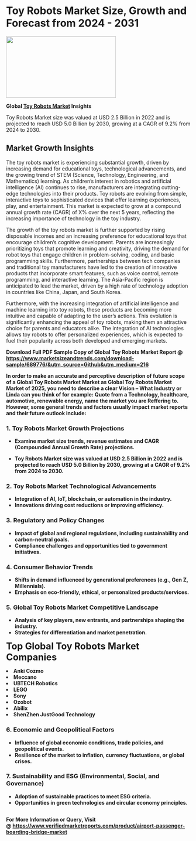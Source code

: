<H1>Toy Robots Market Size, Growth and Forecast from 2024 - 2031</H1><img class="aligncenter size-medium wp-image-584254" src="https://thirdeyenews.in/wp-content/uploads/2024/09/Global-Market-Research-300x168.jpeg" alt="" width="300" height="168" /><p><strong>Global&nbsp;<a href="https://www.marketsizeandtrends.com/download-sample/689776/&amp;utm_source=Github&utm_medium=216">Toy Robots Market</a> Insights</strong></p><p>Toy Robots Market size was valued at USD 2.5 Billion in 2022 and is projected to reach USD 5.0 Billion by 2030, growing at a CAGR of 9.2% from 2024 to 2030.</p><p><h2>Market Growth Insights</h2> <p>The toy robots market is experiencing substantial growth, driven by increasing demand for educational toys, technological advancements, and the growing trend of STEM (Science, Technology, Engineering, and Mathematics) learning. As children’s interest in robotics and artificial intelligence (AI) continues to rise, manufacturers are integrating cutting-edge technologies into their products. Toy robots are evolving from simple, interactive toys to sophisticated devices that offer learning experiences, play, and entertainment. This market is expected to grow at a compound annual growth rate (CAGR) of X% over the next 5 years, reflecting the increasing importance of technology in the toy industry.</p> <p><strong></strong></p> <p>The growth of the toy robots market is further supported by rising disposable incomes and an increasing preference for educational toys that encourage children’s cognitive development. Parents are increasingly prioritizing toys that promote learning and creativity, driving the demand for robot toys that engage children in problem-solving, coding, and basic programming skills. Furthermore, partnerships between tech companies and traditional toy manufacturers have led to the creation of innovative products that incorporate smart features, such as voice control, remote programming, and interactive learning. The Asia-Pacific region is anticipated to lead the market, driven by a high rate of technology adoption in countries like China, Japan, and South Korea.</p> <p>Furthermore, with the increasing integration of artificial intelligence and machine learning into toy robots, these products are becoming more intuitive and capable of adapting to the user’s actions. This evolution is significantly enhancing the appeal of toy robots, making them an attractive choice for parents and educators alike. The integration of AI technologies allows toy robots to offer personalized experiences, which is expected to fuel their popularity across both developed and emerging markets.</p> <p><strong></p><p><span class=""><strong>Download Full PDF Sample Copy of Global Toy Robots Market Report</strong> @ <a href="https://www.marketsizeandtrends.com/download-sample/689776/&amp;utm_source=Github&utm_medium=216" target="_blank">https://www.marketsizeandtrends.com/download-sample/689776/&amp;utm_source=Github&utm_medium=216</a></span></p><p>In order to make an accurate and perceptive description of future scope of a Global&nbsp;Toy Robots Market Market as Global&nbsp;Toy Robots Market Market of 2025, you need to describe a clear Vision &ndash; What Industry or Linda can you think of for example: Quote from a Technology, healthcare, automotive, renewable energy, name the market you are Reffering to. However, some general trends and factors usually impact market reports and their future outlook include:</p><h3>1.&nbsp;<strong>Toy Robots Market Growth Projections</strong></h3><ul><li>Examine market size trends, revenue estimates and CAGR (Compounded Annual Growth Rate) projections.</li><li><p>Toy Robots Market size was valued at USD 2.5 Billion in 2022 and is projected to reach USD 5.0 Billion by 2030, growing at a CAGR of 9.2% from 2024 to 2030.</p></li></ul><h3>2.&nbsp;<strong>Toy Robots Market Technological Advancements</strong></h3><ul><li>Integration of AI, IoT, blockchain, or automation in the industry.</li><li>Innovations driving cost reductions or improving efficiency.</li></ul><h3>3.&nbsp;<strong>Regulatory and Policy Changes</strong></h3><ul><li>Impact of global and regional regulations, including sustainability and carbon-neutral goals.</li><li>Compliance challenges and opportunities tied to government initiatives.</li></ul><h3>4.&nbsp;<strong>Consumer Behavior Trends</strong></h3><ul><li>Shifts in demand influenced by generational preferences (e.g., Gen Z, Millennials).</li><li>Emphasis on eco-friendly, ethical, or personalized products/services.</li></ul><h3>5.&nbsp;<strong>Global Toy Robots Market Competitive Landscape</strong></h3><ul><li>Analysis of key players, new entrants, and partnerships shaping the industry.</li><li>Strategies for differentiation and market penetration.</li></ul><p data-pm-slice="1 1 []"><span style="color: inherit; font-family: inherit; font-size: 25px;">Top Global Toy Robots Market Companies</span></p><div class="" data-test-id=""><p><li>Anki Cozmo</li><li> Meccano</li><li> UBTECH Robotics</li><li> LEGO</li><li> Sony</li><li> Ozobot</li><li> Abilix</li><li> ShenZhen JustGood Technology</li></p></div><h3>6.&nbsp;<strong>Economic and Geopolitical Factors</strong></h3><ul><li>Influence of global economic conditions, trade policies, and geopolitical events.</li><li>Resilience of the market to inflation, currency fluctuations, or global crises.</li></ul><h3>7.&nbsp;<strong>Sustainability and ESG (Environmental, Social, and Governance)</strong></h3><ul><li>Adoption of sustainable practices to meet ESG criteria.</li><li>Opportunities in green technologies and circular economy principles.</li></ul><h2><strong style="font-size: 14px;">For More Information or Query, Visit @&nbsp;</strong><a style="background-color: #ffffff; font-size: 14px;" href="https://www.marketsizeandtrends.com/report/toy-robots-market/" target="_blank">https://www.verifiedmarketreports.com/product/airport-passenger-boarding-bridge-market</a></h2>
